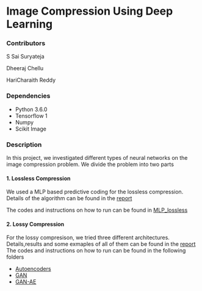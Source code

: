 # Image Compression Using Deep Learning

### Contributors
S Sai Suryateja

Dheeraj Chellu

HariCharaith Reddy


### Dependencies

- Python 3.6.0
- Tensorflow 1
- Numpy
- Scikit Image

### Description
In this project, we investigated different types of neural networks on the image compression problem.
We divide the problem into two parts

#### 1. Lossless Compression

We used a MLP based predictive coding for the lossless compression.
Details of the algorithm can be found in the [report](https://github.com/sakurusurya2000/Project/blob/master/report.pdf)

The codes and instructions on how to run can be found in [MLP_lossless](https://github.com/sakurusurya2000/Project/tree/master/MLP_lossless)

#### 2. Lossy Compression

For the lossy compresison, we tried three different architectures.
Details,results and some exmaples of all of them can be found in the [report](https://github.com/scelesticsiva/Neural-Networks-for-Image-Compression/blob/master/report.pdf)
The codes and instructions on how to run can be found in the following folders
- [Autoencoders](https://github.com/sakurusurya2000/Project/tree/master/Autoencoders)
- [GAN](https://github.com/sakurusurya2000/Project/tree/master/GAN)
- [GAN-AE](https://github.com/sakurusurya2000/Project/tree/master/GAN-AE)
